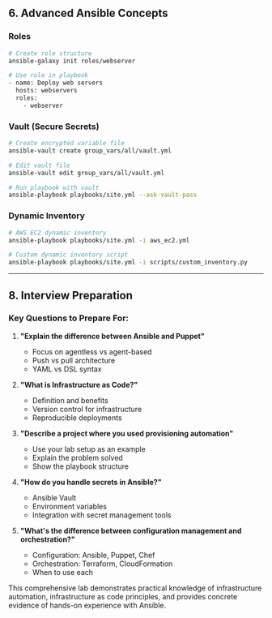 ## 6. Advanced Ansible Concepts

### Roles
```bash
# Create role structure
ansible-galaxy init roles/webserver

# Use role in playbook
- name: Deploy web servers
  hosts: webservers
  roles:
    - webserver
```

### Vault (Secure Secrets)
```bash
# Create encrypted variable file
ansible-vault create group_vars/all/vault.yml

# Edit vault file
ansible-vault edit group_vars/all/vault.yml

# Run playbook with vault
ansible-playbook playbooks/site.yml --ask-vault-pass
```

### Dynamic Inventory
```bash
# AWS EC2 dynamic inventory
ansible-playbook playbooks/site.yml -i aws_ec2.yml

# Custom dynamic inventory script
ansible-playbook playbooks/site.yml -i scripts/custom_inventory.py
```

---

## 8. Interview Preparation

### Key Questions to Prepare For:

1. **"Explain the difference between Ansible and Puppet"**
   - Focus on agentless vs agent-based
   - Push vs pull architecture
   - YAML vs DSL syntax

2. **"What is Infrastructure as Code?"**
   - Definition and benefits
   - Version control for infrastructure
   - Reproducible deployments

3. **"Describe a project where you used provisioning automation"**
   - Use your lab setup as an example
   - Explain the problem solved
   - Show the playbook structure

4. **"How do you handle secrets in Ansible?"**
   - Ansible Vault
   - Environment variables
   - Integration with secret management tools

5. **"What's the difference between configuration management and orchestration?"**
   - Configuration: Ansible, Puppet, Chef
   - Orchestration: Terraform, CloudFormation
   - When to use each

This comprehensive lab demonstrates practical knowledge of infrastructure automation, infrastructure as code principles, and provides concrete evidence of hands-on experience with Ansible.
